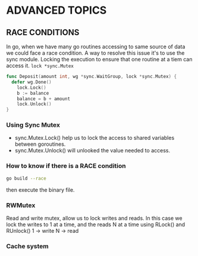 # ADVANCED TOPICS


## RACE CONDITIONS

In go, when we have many go routines accessing to same source of data we could face a race condition. A way to resolve this issue it's to use the sync module. Locking the execution to ensure that one routine at a tiem can access it. ```lock *sync.Mutex```

```go
func Deposit(amount int, wg *sync.WaitGroup, lock *sync.Mutex) {
  defer wg.Done()
	lock.Lock()
	b := balance
	balance = b + amount
	lock.Unlock()
}
```
### Using Sync Mutex
- sync.Mutex.Lock() help us to lock the access to shared variables between goroutines.
- sync.Mutex.Unlock() will unlooked the value needed to access.

### How to know if there is a RACE condition
```bash
go build --race
```
then execute the binary file.

### RWMutex

Read and write mutex, allow us to lock writes and reads. In this case we lock the writes to 1 at a time, and the reads N at a time using RLock() and RUnlock()
1 -> write
N -> read

### Cache system